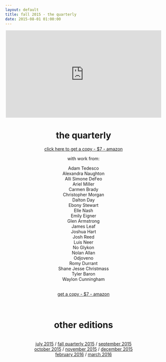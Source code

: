 ```yaml
---
layout: default
title: fall 2015 - the quarterly
date: 2015-08-01 01:00:00
---
```

<div align="center">
    <iframe src="https://player.vimeo.com/video/135532120" width="500" height="281" frameborder="0" webkitallowfullscreen mozallowfullscreen allowfullscreen></iframe>
    <p><h1>the quarterly</h1></p>
    <a href="http://amzn.com/1516945794">click here to get a copy - $7 - amazon</a>
    <p align="center">with work from:</p>
    <p>Adam Tedesco<br>
    Alexandra Naughton<br>
    Alli Simone DeFeo<br>
    Ariel Miller<br>
    Carmen Brady<br>
    Christopher Morgan<br>
    Dalton Day<br>
    Ebony Stewart<br>
    Elle Nash<br>
    Emily Eigner<br>
    Glen Armstrong<br>
    James Leaf<br>
    Joshua Hart<br>
    Josh Reed<br>
    Luis Neer<br>
    No Glykon<br>
    Nolan Allan<br>
    Odjoveno<br>
    Romy Durrant<br>
    Shane Jesse Christmass<br>
    Tyler Baron<br>
    Waylon Cunningham</p>
    <br>
    <a href="http://amzn.com/1516945794">get a copy - $7 - amazon</a>
    <br><br><br>
    <h1><a class = "ts">other editions</a></h1><br>
    <a href="../july2015/">july 2015</a> / <a href="../fall2015/">fall quarterly 2015</a> / <a href="../september2015/">september 2015</a> <br> <a href="../october2015/">october 2015</a> / <a href="../november2015/">november 2015</a> / <a href="../december2015/">december 2015</a> <br> <a href="../february2016/">february 2016</a> / <a href="../march2016">march 2016</a>
</div>
